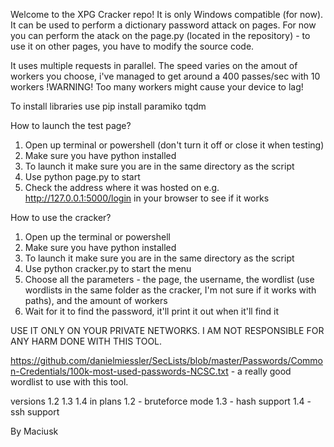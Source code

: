Welcome to the XPG Cracker repo!
It is only Windows compatible (for now).
It can be used to perform a dictionary password attack on pages.
For now you can perform the atack on the page.py (located in the repository) - to use it on other pages, you have to modify the source code.

It uses multiple requests in parallel.
The speed varies on the amout of workers you choose, i've managed to get around a 400 passes/sec with 10 workers
!WARNING! Too many workers might cause your device to lag!

To install libraries use pip install paramiko tqdm

How to launch the test page?
1. Open up terminal or powershell (don't turn it off or close it when testing)
2. Make sure you have python installed
3. To launch it make sure you are in the same directory as the script
4. Use python page.py to start
5. Check the address where it was hosted on e.g. http://127.0.0.1:5000/login in your browser to see if it works

How to use the cracker?
1. Open up the terminal or powershell
2. Make sure you have python installed
3. To launch it make sure you are in the same directory as the script
4. Use python cracker.py to start the menu
5. Choose all the parameters - the page, the username, the wordlist (use wordlists in the same folder as the cracker, I'm not sure if it works with paths), and the amount of workers
6. Wait for it to find the password, it'll print it out when it'll find it

USE IT ONLY ON YOUR PRIVATE NETWORKS.
I AM NOT RESPONSIBLE FOR ANY HARM DONE WITH THIS TOOL.

https://github.com/danielmiessler/SecLists/blob/master/Passwords/Common-Credentials/100k-most-used-passwords-NCSC.txt - a really good wordlist to use with this tool.

versions 1.2 1.3 1.4 in plans
1.2 - bruteforce mode
1.3 - hash support
1.4 - ssh support 

By Maciusk
